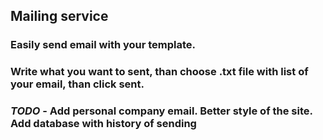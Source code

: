 ## Mailing service
### Easily send email with your template.
### Write what you want to sent, than choose .txt file with list of your email, than click sent.

### *TODO* - Add personal company email. Better style of the site. Add database with history of sending
